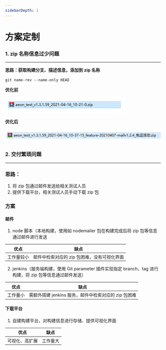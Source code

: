 ```yaml
---
sidebarDepth: 1
---
```


# 方案定制

### 1. zip 名称信息过少问题

---

**思路：获取构建分支、描述信息，添加到 zip 名称**

```shell
git name-rev --name-only HEAD
```

**优化前**

![](../.vuepress/public/aeon/init.png)

**优化后**

![](../.vuepress/public/aeon/branch.png)

### 2. 交付繁琐问题

---

### 思路：

1. 将 zip 包通过邮件发送给相关测试人员
2. 提供下载平台，相关测试人员手动下载 zip 包

### 方案

#### 邮件

1. node 脚本（本地构建，使用如 nodemailer 包在构建完成后将 zip 包等信息通过邮件进行发送

| 优点       |                    缺点                     |
| ---------- | :-----------------------------------------: |
| 工作量较小 | 邮件中检索对应的 zip 包困难，没有可视化界面 |

2. jenkins（服务端构建，使用 Git parameter 插件实现指定 branch、tag 进行构建，将 zip 包等信息通过邮件发送）

| 优点     |                         缺点                         |
| -------- | :--------------------------------------------------: |
| 工作量小 | 需额外搭建 jenkins 服务，邮件中检索对应的 zip 包困难 |

#### 下载平台

1. 自建构建平台，对构建信息进行存储、提供可视化界面

| 优点           |   缺点   |
| -------------- | :------: |
| 可视化、高扩展 | 工作量大 |
